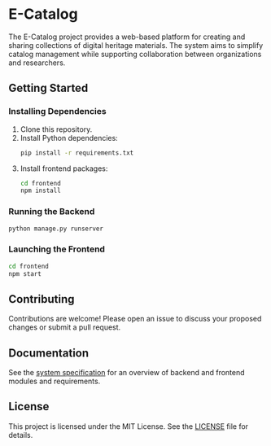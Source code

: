 # E-Catalog

The E-Catalog project provides a web-based platform for creating and sharing collections of digital heritage materials. The system aims to simplify catalog management while supporting collaboration between organizations and researchers.

## Getting Started

### Installing Dependencies

1. Clone this repository.
2. Install Python dependencies:
   ```bash
   pip install -r requirements.txt
   ```
3. Install frontend packages:
   ```bash
   cd frontend
   npm install
   ```

### Running the Backend

```bash
python manage.py runserver
```

### Launching the Frontend

```bash
cd frontend
npm start
```

## Contributing

Contributions are welcome! Please open an issue to discuss your proposed changes or submit a pull request.

## Documentation

See the [system specification](docs/specification.md) for an overview of backend and frontend modules and requirements.

## License

This project is licensed under the MIT License. See the [LICENSE](LICENSE) file for details.
